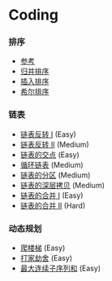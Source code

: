 # Coding

### 排序
* [参考](https://www.cnblogs.com/hokky/p/8529042.html)
* [归并排序](https://github.com/zydirtyfish/Coding/blob/master/merge_sort.cpp)
* [插入排序](https://github.com/zydirtyfish/Coding/blob/master/insert_sort.cpp)
* [希尔排序](https://github.com/zydirtyfish/Coding/blob/master/shell_sort.cpp)

### 链表
* [链表反转 I](https://github.com/zydirtyfish/Coding/blob/master/206_Reverse%20Linked%20List.cpp) (Easy)
* [链表反转 II](https://github.com/zydirtyfish/Coding/blob/master/92_Reverse%20Linked%20List%20II.cpp) (Medium)
* [链表的交点](https://github.com/zydirtyfish/Coding/blob/master/160_Intersection%20of%20Two%20Linked%20Lists.cpp) (Easy)
* [循环链表](https://github.com/zydirtyfish/Coding/blob/master/142_Linked%20List%20Cycle%20II.cpp) (Medium)
* [链表的分区](https://github.com/zydirtyfish/Coding/blob/master/86_Partition%20List.cpp) (Medium)
* [链表的深层拷贝](https://github.com/zydirtyfish/Coding/blob/master/138_Copy%20List%20with%20Random%20Pointer.cpp) (Medium)
* [链表的合并 I](https://github.com/zydirtyfish/Coding/blob/master/21_Merge%20Two%20Sorted%20Lists.cpp) (Easy)
* [链表的合并 II](https://github.com/zydirtyfish/Coding/blob/master/23_Merge%20k%20Sorted%20Lists.cpp) (Hard)

### 动态规划
* [爬楼梯](https://github.com/zydirtyfish/Coding/blob/master/70_Climbing%20Stairs.cpp) (Easy)
* [打家劫舍](https://github.com/zydirtyfish/Coding/blob/master/198_House%20Robber.cpp) (Easy)
* [最大连续子序列和](https://github.com/zydirtyfish/Coding/blob/master/53_Maximum%20Subarray.cpp) (Easy)
